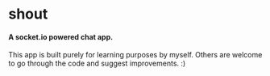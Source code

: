 # shout
#### A socket.io powered chat app.
This app is built purely for learning purposes by myself. Others are welcome to go through the code and suggest improvements. :)
